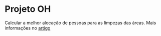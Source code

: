 # Projeto OH

Calcular a melhor alocação de pessoas para as limpezas das áreas.
Mais informações no [artigo](doc.pdf)
